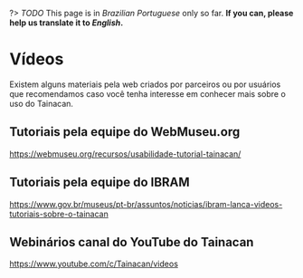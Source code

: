 ?> _TODO_ This page is in _Brazilian Portuguese_ only so far. **If you can, please help us translate it to _English_.**

# Vídeos

Existem alguns materiais pela web criados por parceiros ou por usuários que recomendamos caso você tenha interesse em conhecer mais sobre o uso do Tainacan.

## Tutoriais pela equipe do WebMuseu.org

https://webmuseu.org/recursos/usabilidade-tutorial-tainacan/

## Tutoriais pela equipe do IBRAM

https://www.gov.br/museus/pt-br/assuntos/noticias/ibram-lanca-videos-tutoriais-sobre-o-tainacan

## Webinários canal do YouTube do Tainacan

https://www.youtube.com/c/Tainacan/videos
